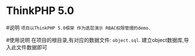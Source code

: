 ThinkPHP 5.0
===============

#说明
`项目以ThinkPHP 5.0框架 作为底层演示 RBAC权限管理的demo.`

#使用说明
在项目的根目录,有对应的数据文件: `object.sql`.
建立object数据库,导入此文件数据即可


